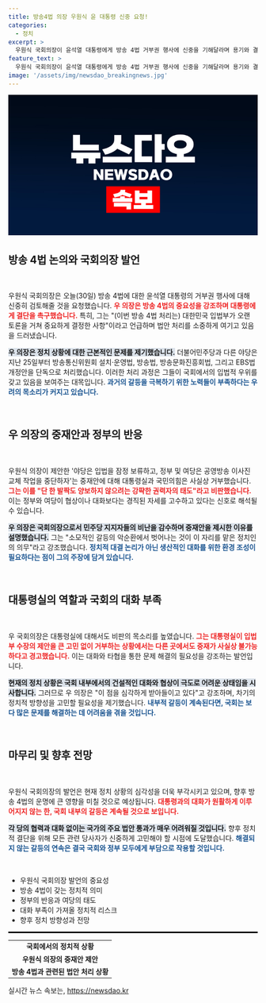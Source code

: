 ```yaml
---
title: 방송4법 의장 우원식 윤 대통령 신중 요청!
categories:
  - 정치
excerpt: >
  우원식 국회의장이 윤석열 대통령에게 방송 4법 거부권 행사에 신중을 기해달라며 용기와 결단을 촉구했습니다. 여당의 강경한 태도에 대한 비판과 함께, 국회의 대화와 타협의 필요성을 강조한 그의 발언이 주목받고 있습니다.
feature_text: >
  우원식 국회의장이 윤석열 대통령에게 방송 4법 거부권 행사에 신중을 기해달라며 용기와 결단을 촉구했습니다. 여당의 강경한 태도에 대한 비판과 함께, 국회의 대화와 타협의 필요성을 강조한 그의 발언이 주목받고 있습니다.
image: '/assets/img/newsdao_breakingnews.jpg'
---
```


<p><img src="/assets/img/newsdao_breakingnews.jpg" alt="pcversion 속보" /></p>

<h2 data-ke-size="size26">방송 4법 논의와 국회의장 발언</h2>

<p data-ke-size="size16">&nbsp;</p>

<p>우원식 국회의장은 오늘(30일) 방송 4법에 대한 윤석열 대통령의 거부권 행사에 대해 신중히 검토해줄 것을 요청했습니다. <b><span style="color: #ee2323;">우 의장은 방송 4법의 중요성을 강조하며 대통령에게 결단을 촉구했습니다.</span></b> 특히, 그는 "(이번 방송 4법 처리는) 대한민국 입법부가 오랜 토론을 거쳐 중요하게 결정한 사항"이라고 언급하며 법안 처리를 소중하게 여기고 있음을 드러냈습니다. </p>

<p><b><span style="background-color: #21538527;">우 의장은 정치 상황에 대한 근본적인 문제를 제기했습니다.</span></b> 더불어민주당과 다른 야당은 지난 25일부터 방송통신위원회 설치·운영법, 방송법, 방송문화진흥회법, 그리고 EBS법 개정안을 단독으로 처리했습니다. 이러한 처리 과정은 그들이 국회에서의 입법적 우위를 갖고 있음을 보여주는 대목입니다. <b><span style="color: #1a5490;">과거의 갈등을 극복하기 위한 노력들이 부족하다는 우려의 목소리가 커지고 있습니다.</span></b></p>

<p data-ke-size="size16">&nbsp;</p>

<h2 data-ke-size="size26">우 의장의 중재안과 정부의 반응</h2>

<p data-ke-size="size16">&nbsp;</p>

<p>우원식 의장이 제안한 '야당은 입법을 잠정 보류하고, 정부 및 여당은 공영방송 이사진 교체 작업을 중단하자'는 중재안에 대해 대통령실과 국민의힘은 사실상 거부했습니다. <b><span style="color: #ee2323;">그는 이를 "단 한 발짝도 양보하지 않으려는 강퍅한 권력자의 태도"라고 비판했습니다.</span></b> 이는 정부와 여당이 협상이나 대화보다는 경직된 자세를 고수하고 있다는 신호로 해석될 수 있습니다. </p>

<p><b><span style="background-color: #21538527;">우 의장은 국회의장으로서 민주당 지지자들의 비난을 감수하며 중재안을 제시한 이유를 설명했습니다.</span></b> 그는 "소모적인 갈등의 악순환에서 벗어나는 것이 이 자리를 맡은 정치인의 의무"라고 강조했습니다. <b><span style="color: #1a5490;">정치적 대결 논리가 아닌 생산적인 대화를 위한 환경 조성이 필요하다는 점이 그의 주장에 담겨 있습니다.</span></b></p>

<p data-ke-size="size16">&nbsp;</p>

<h2 data-ke-size="size26">대통령실의 역할과 국회의 대화 부족</h2>

<p data-ke-size="size16">&nbsp;</p>

<p>우 국회의장은 대통령실에 대해서도 비판의 목소리를 높였습니다. <b><span style="color: #ee2323;">그는 대통령실이 입법부 수장의 제안을 큰 고민 없이 거부하는 상황에서는 다른 곳에서도 중재가 사실상 불가능하다고 경고했습니다.</span></b> 이는 대화와 타협을 통한 문제 해결의 필요성을 강조하는 발언입니다. </p>

<p><b><span style="background-color: #21538527;">현재의 정치 상황은 국회 내부에서의 건설적인 대화와 협상이 극도로 어려운 상태임을 시사합니다.</span></b> 그러므로 우 의장은 "이 점을 심각하게 받아들이고 있다"고 강조하며, 차기의 정치적 방향성을 고민할 필요성을 제기했습니다. <b><span style="color: #1a5490;">내부적 갈등이 계속된다면, 국회는 보다 많은 문제를 해결하는 데 어려움을 겪을 것입니다.</span></b></p>

<p data-ke-size="size16">&nbsp;</p>

<h2 data-ke-size="size26">마무리 및 향후 전망</h2>

<p data-ke-size="size16">&nbsp;</p>

<p>우원식 국회의장의 발언은 현재 정치 상황의 심각성을 더욱 부각시키고 있으며, 향후 방송 4법의 운명에 큰 영향을 미칠 것으로 예상됩니다. <b><span style="color: #ee2323;">대통령과의 대화가 원활하게 이루어지지 않는 한, 국회 내부의 갈등은 계속될 것으로 보입니다.</span></b> </p>

<p><b><span style="background-color: #21538527;">각 당의 협력과 대화 없이는 국가의 주요 법안 통과가 매우 어려워질 것입니다.</span></b> 향후 정치적 결단을 위해 모든 관련 당사자가 신중하게 고민해야 할 시점에 도달했습니다. <b><span style="color: #1a5490;">해결되지 않는 갈등의 연속은 결국 국회와 정부 모두에게 부담으로 작용할 것입니다.</span></b></p>

<p data-ke-size="size16">&nbsp;</p> 

<ul>
<li>우원식 국회의장 발언의 중요성</li>
<li>방송 4법이 갖는 정치적 의미</li>
<li>정부의 반응과 여당의 태도</li>
<li>대화 부족이 가져올 정치적 리스크</li>
<li>향후 정치 방향성과 전망</li>
</ul>

<hr style="border: solid 1px #000;">

<table style="width: 100%; border-collapse: collapse;">
<tr>
<td style="text-align: center; height: 17px;"><b>국회에서의 정치적 상황</b></td>
</tr>
<tr>
<td style="text-align: center; height: 17px;"><b>우원식 의장의 중재안 제안</b></td>
</tr>
<tr>
<td style="text-align: center; height: 17px;"><b>방송 4법과 관련된 법안 처리 상황</b></td>
</tr>
</table>
실시간 뉴스 속보는, <a href="https://newsdao.kr" rel="dofollow">https://newsdao.kr</a>


